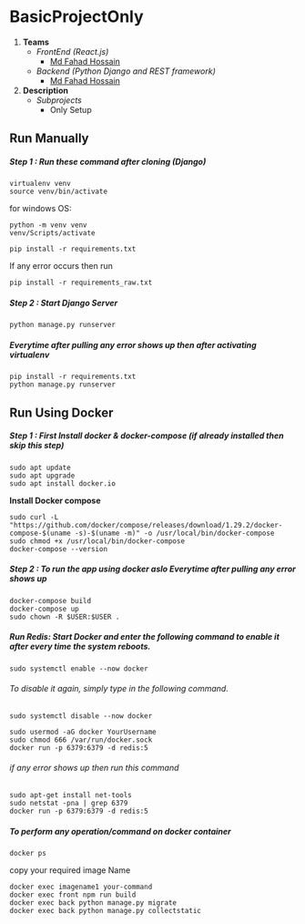 # BasicProjectOnly

1. **Teams**
   - *FrontEnd (React.js)*
     - [Md Fahad Hossain](https://www.facebook.com/fahad.cse16)
   - *Backend (Python Django and REST framework)*
     - [Md Fahad Hossain](https://www.facebook.com/fahad.cse16)
2. **Description**
   - *Subprojects*
     - Only Setup
## Run Manually

##### Step 1 : Run these command after cloning (Django)
```
virtualenv venv
source venv/bin/activate 

```
for windows OS: 
```
python -m venv venv
venv/Scripts/activate 

```
```
pip install -r requirements.txt
```
If any error occurs then run 
```
pip install -r requirements_raw.txt
```
##### Step 2 : Start Django Server 
```
python manage.py runserver
```
##### Everytime after pulling any error shows up then after activating virtualenv
```
pip install -r requirements.txt
python manage.py runserver
```

## Run Using Docker 
##### Step 1 : First Install docker & docker-compose (if already installed then skip this step)
```
sudo apt update
sudo apt upgrade
sudo apt install docker.io
```
<b> Install Docker compose </b>
```
sudo curl -L "https://github.com/docker/compose/releases/download/1.29.2/docker-compose-$(uname -s)-$(uname -m)" -o /usr/local/bin/docker-compose
sudo chmod +x /usr/local/bin/docker-compose
docker-compose --version
```

##### Step 2 : To run the app using docker aslo  Everytime after pulling any error shows up

```
docker-compose build
docker-compose up
sudo chown -R $USER:$USER .
```

##### Run Redis: Start Docker and enter the following command to enable it after every time the system reboots.
```
sudo systemctl enable --now docker
```
###### To disable it again, simply type in the following command.
```
sudo systemctl disable --now docker
```
```
sudo usermod -aG docker YourUsername
sudo chmod 666 /var/run/docker.sock
docker run -p 6379:6379 -d redis:5
```
###### if any error shows up then run this command
```
sudo apt-get install net-tools
sudo netstat -pna | grep 6379 
docker run -p 6379:6379 -d redis:5
```

##### To perform any operation/command on docker container 
```
docker ps
```
copy your required image Name
```
docker exec imagename1 your-command
docker exec front npm run build
docker exec back python manage.py migrate
docker exec back python manage.py collectstatic
```
